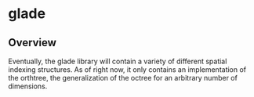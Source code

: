 # glade

## Overview
Eventually, the glade library will contain a variety of different spatial
indexing structures. As of right now, it only contains an implementation of the
orthtree, the generalization of the octree for an arbitrary number of
dimensions.

